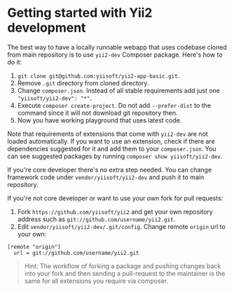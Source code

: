 Getting started with Yii2 development
=====================================

The best way to have a locally runnable webapp that uses codebase cloned from main repository is to use `yii2-dev`
Composer package. Here's how to do it:

1. `git clone git@github.com:yiisoft/yii2-app-basic.git`.
2. Remove `.git` directory from cloned directory.
3. Change `composer.json`. Instead of all stable requirements add just one `"yiisoft/yii2-dev": "*"`.
4. Execute `composer create-project`. Do not add `--prefer-dist` to the command since it will not download git repository
   then.
5. Now you have working playground that uses latest code.

Note that requirements of extensions that come with `yii2-dev` are not loaded automatically.
If you want to use an extension, check if there are dependencies suggested for it and add them
to your `composer.json`. You can see suggested packages by running `composer show yiisoft/yii2-dev`.

If you're core developer there's no extra step needed. You can change framework code under
`vendor/yiisoft/yii2-dev` and push it to main repository.

If you're not core developer or want to use your own fork for pull requests:

1. Fork `https://github.com/yiisoft/yii2` and get your own repository address such as
   `git://github.com/username/yii2.git`.
2. Edit `vendor/yiisoft/yii2-dev/.git/config`. Change remote `origin` url to your own:

```
[remote "origin"]
  url = git://github.com/username/yii2.git
```

> Hint: The workflow of forking a package and pushing changes back into your fork and then sending a pull-request to the maintainer is the same for all extensions you require via composer.
